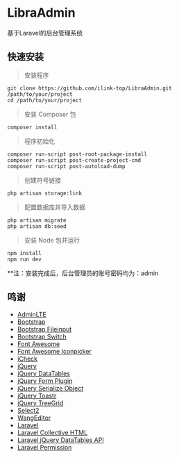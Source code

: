 # LibraAdmin

基于Laravel的后台管理系统

## 快速安装

> 安装程序

```
git clone https://github.com/ilink-top/LibraAdmin.git /path/to/your/project
cd /path/to/your/project
```

> 安装 Composer 包

```
composer install
```

> 程序初始化

```
composer run-script post-root-package-install
composer run-script post-create-project-cmd
composer run-script post-autoload-dump
```

> 创建符号链接

```
php artisan storage:link
```

> 配置数据库并导入数据

```
php artisan migrate
php artisan db:seed
```

> 安装 Node 包并运行

```
npm install
npm run dev
```

**注：安装完成后，后台管理员的账号密码均为：admin

## 鸣谢

- [AdminLTE](https://github.com/ColorlibHQ/AdminLTE)
- [Bootstrap](https://github.com/twbs/bootstrap)
- [Bootstrap Fileinput](https://github.com/kartik-v/bootstrap-fileinput)
- [Bootstrap Switch](https://github.com/Bttstrp/bootstrap-switch)
- [Font Awesome](https://github.com/FortAwesome/Font-Awesome)
- [Font Awesome Iconpicker](https://github.com/itsjavi/fontawesome-iconpicker)
- [iCheck](https://github.com/fronteed/icheck)
- [jQuery](https://github.com/jquery/jquery)
- [jQuery DataTables](https://github.com/DataTables/Dist-DataTables-Bootstrap)
- [jQuery Form Plugin](https://github.com/jquery-form/form)
- [jQuery Serialize Object](https://github.com/macek/jquery-serialize-object)
- [jQuery Toastr](https://github.com/CodeSeven/toastr)
- [jQuery TreeGrid](https://github.com/maxazan/jquery-treegrid)
- [Select2](https://github.com/select2/select2)
- [WangEditor](https://github.com/wangfupeng1988/wangEditor)
- [Laravel](https://github.com/laravel/laravel)
- [Laravel Collective HTML](https://github.com/LaravelCollective/html)
- [Laravel jQuery DataTables API](https://github.com/yajra/laravel-datatables)
- [Laravel Permission](https://github.com/spatie/laravel-permission)